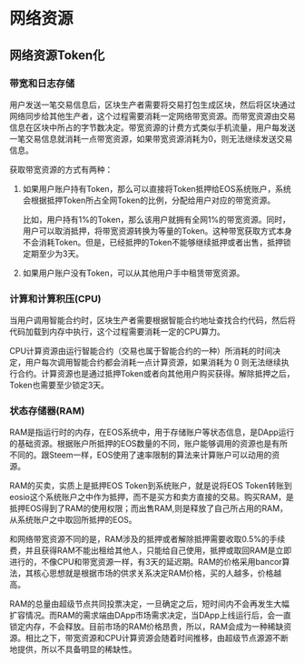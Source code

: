 # 网络资源

## 网络资源Token化

### 带宽和日志存储

用户发送一笔交易信息后，区块生产者需要将交易打包生成区块，然后将区块通过网络同步给其他生产者，这个过程需要消耗一定网络带宽资源。而带宽资源由交易信息在区块中所占的字节数决定。带宽资源的计费方式类似手机流量，用户每发送一笔交易信息就消耗一点带宽资源，如果带宽资源消耗为0，则无法继续发送交易信息。

获取带宽资源的方式有两种：

1. 如果用户账户持有Token，那么可以直接将Token抵押给EOS系统账户，系统会根据抵押Token所占全网Token的比例，分配给用户对应的带宽资源。

   比如，用户持有1%的Token，那么该用户就拥有全网1%的带宽资源。同时，用户可以取消抵押，将带宽资源转换为等量的Token。这种带宽获取方式本身不会消耗Token。但是，已经抵押的Token不能够继续抵押或者出售，抵押锁定期至少为3天。

2. 如果用户账户没有Token，可以从其他用户手中租赁带宽资源。

### 计算和计算积压(CPU)

当用户调用智能合约时，区块生产者需要根据智能合约地址查找合约代码，然后将代码加载到内存中执行，这个过程需要消耗一定的CPU算力。

CPU计算资源由运行智能合约（交易也属于智能合约的一种）所消耗的时间决定，用户每次调用智能合约都会消耗一点计算资源，如果消耗为 0 则无法继续执行合约。计算资源也是通过抵押Token或者向其他用户购买获得。解除抵押之后，Token也需要至少锁定3天。

### 状态存储器(RAM)

RAM是指运行时的内存，在EOS系统中，用于存储账户等状态信息，是DApp运行的基础资源。根据账户所抵押的EOS数量的不同，账户能够调用的资源也是有所不同的。跟Steem一样，EOS使用了速率限制的算法来计算账户可以动用的资源。

RAM的买卖，实质上是抵押EOS Token到系统账户，就是说将EOS Token转账到eosio这个系统账户之中作为抵押，而不是买方和卖方直接的交易。购买RAM，是抵押EOS得到了RAM的使用权限；而出售RAM,则是释放了自己所占用的RAM，从系统账户之中取回所抵押的EOS。

和网络带宽资源不同的是，RAM涉及的抵押或者解除抵押需要收取0.5%的手续费，并且获得RAM不能出租给其他人，只能给自己使用，抵押或取回RAM是立即进行的，不像CPU和带宽资源一样，有3天的延迟期。RAM的价格采用bancor算法，其核心思想就是根据市场的供求关系决定RAM价格，买的人越多，价格越高。

RAM的总量由超级节点共同投票决定，一旦确定之后，短时间内不会再发生大幅扩容情况。而RAM的需求端由DApp市场需求决定，当DApp上线运行后，会一直锁定内存，不会释放。目前市场的RAM价格昂贵，所以，RAM会成为一种稀缺资源。相比之下，带宽资源和CPU计算资源会随着时间推移，由超级节点源源不断地提供，所以不具备明显的稀缺性。
